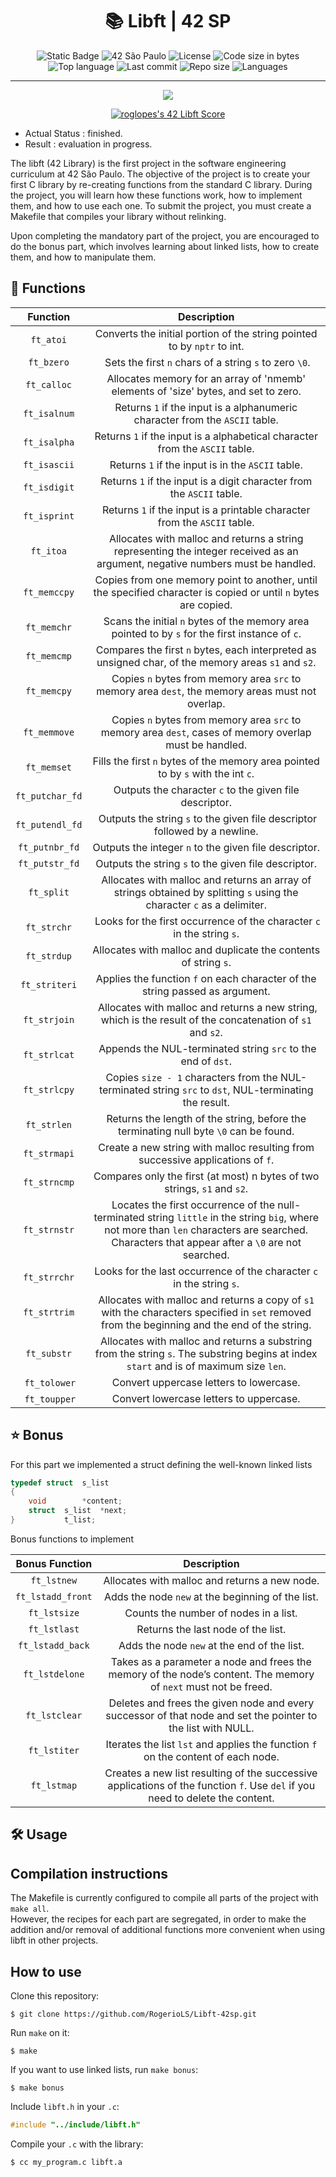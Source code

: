 <div align = center>

# :books: Libft | 42 SP

![Static Badge](https://img.shields.io/badge/LIBFT--blue)
![42 São Paulo](https://img.shields.io/badge/42-SP-1E2952)
![License](https://img.shields.io/github/license/RogerioLS/Libft-42sp?color=dark-green)
![Code size in bytes](https://img.shields.io/github/languages/code-size/RogerioLS/Libft-42sp?color=dark-green)
![Top language](https://img.shields.io/github/languages/top/RogerioLS/Libft-42sp?color=dark-green)
![Last commit](https://img.shields.io/github/last-commit/RogerioLS/Libft-42sp?color=dark-green)
![Repo size](https://img.shields.io/github/repo-size/RogerioLS/Libft-42sp)
![Languages](https://img.shields.io/github/languages/count/RogerioLS/Libft-42sp?color=red
)

</div>

---

<div align = center>

![](https://game.42sp.org.br/static/assets/achievements/libftm.png)

[![roglopes's 42 Libft Score](https://badge42.vercel.app/api/v2/clljwl4dk005408mn48ta77wy/project/3196037)](https://github.com/JaeSeoKim/badge42)
</div>

- Actual Status : finished.
- Result        : evaluation in progress.

The libft (42 Library) is the first project in the software engineering curriculum at 42 São Paulo. The objective of the project is to create your first C library by re-creating functions from the standard C library. During the project, you will learn how these functions work, how to implement them, and how to use each one. To submit the project, you must create a Makefile that compiles your library without relinking.

Upon completing the mandatory part of the project, you are encouraged to do the bonus part, which involves learning about linked lists, how to create them, and how to manipulate them.

## 📝 Functions

| Function | Description |
| :------: | :---------: |
| ``ft_atoi`` | Converts the initial portion of the string pointed to by ``nptr`` to int. |
| ``ft_bzero`` | Sets the first ``n`` chars of a string ``s`` to zero ``\0``. |
| ``ft_calloc`` | Allocates memory for an array of 'nmemb' elements of 'size' bytes, and set to zero. |
| ``ft_isalnum`` | Returns ``1`` if the input is a alphanumeric character from the ``ASCII`` table. |
| ``ft_isalpha`` | Returns ``1`` if the input is a alphabetical character from the ``ASCII`` table. |
| ``ft_isascii`` | Returns ``1`` if the input is in the ``ASCII`` table. |
| ``ft_isdigit`` | Returns ``1`` if the input is a digit character from the ``ASCII`` table. |
| ``ft_isprint`` | Returns ``1`` if the input is a printable character from the ``ASCII`` table. |
| ``ft_itoa`` | Allocates with malloc and returns a string representing the integer received as an argument, negative numbers must be handled. |
| ``ft_memccpy`` | Copies from one memory point to another, until the specified character is copied or until ``n`` bytes are copied. |
| ``ft_memchr`` | Scans the initial ``n`` bytes of the memory area pointed to by ``s`` for the first instance of ``c``. |
| ``ft_memcmp`` | Compares the first ``n`` bytes, each interpreted as unsigned char, of the memory areas ``s1`` and ``s2``. |
| ``ft_memcpy`` | Copies ``n`` bytes from memory area ``src`` to memory area ``dest``, the memory areas must not overlap. |
| ``ft_memmove`` | Copies ``n`` bytes from memory area ``src`` to memory area ``dest``, cases of memory overlap must be handled. |
| ``ft_memset`` | Fills the first ``n`` bytes of the memory area pointed to by ``s`` with the int ``c``. |
| ``ft_putchar_fd`` | Outputs the character ``c`` to the given file descriptor. |
| ``ft_putendl_fd`` | Outputs the string ``s`` to the given file descriptor followed by a newline. |
| ``ft_putnbr_fd`` | Outputs the integer ``n`` to the given file descriptor. |
| ``ft_putstr_fd`` | Outputs the string ``s`` to the given file descriptor. |
| ``ft_split`` | Allocates with malloc and returns an array of strings obtained by splitting ``s`` using the character ``c`` as a delimiter. |
| ``ft_strchr`` | Looks for the first occurrence of the character ``c`` in the string ``s``. |
| ``ft_strdup`` | Allocates with malloc and duplicate the contents of string ``s``. |
| ``ft_striteri`` | Applies the function ``f`` on each character of the string passed as argument. |
| ``ft_strjoin`` | Allocates with malloc and returns a new string, which is the result of the concatenation of ``s1`` and ``s2``. |
| ``ft_strlcat`` | Appends the NUL-terminated string ``src`` to the end of ``dst``. |
| ``ft_strlcpy`` | Copies ``size - 1`` characters from the NUL-terminated string ``src`` to ``dst``, NUL-terminating the result. |
| ``ft_strlen`` | Returns the length of the string, before the terminating null byte ``\0`` can be found. |
| ``ft_strmapi`` | Create a new string with malloc resulting from successive applications of ``f``. |
| ``ft_strncmp`` | Compares only the first (at most) n bytes of two strings, ``s1`` and ``s2``. |
| ``ft_strnstr`` | Locates the first occurrence of the null-terminated string ``little`` in the string ``big``, where not more than ``len`` characters are searched. Characters that appear after a ``\0`` are not searched. |
| ``ft_strrchr`` | Looks for the last occurrence of the character ``c`` in the string ``s``. |
| ``ft_strtrim`` | Allocates with malloc and returns a copy of ``s1`` with the characters specified in ``set`` removed from the beginning and the end of the string. |
| ``ft_substr`` | Allocates with malloc and returns a substring from the string ``s``. The substring begins at index ``start`` and is of maximum size ``len``. |
| ``ft_tolower`` | Convert uppercase letters to lowercase. |
| ``ft_toupper`` | Convert lowercase letters to uppercase. |

## :star: Bonus
For this part we implemented a struct defining the well-known linked lists
```C
typedef	struct	s_list
{
	void		*content;
	struct	s_list	*next;
}			t_list;
```

Bonus functions to implement

| Bonus Function | Description |
| :------------: | :---------: |
| ``ft_lstnew`` | Allocates with malloc and returns a new node. |
| ``ft_lstadd_front`` | Adds the node ``new`` at the beginning of the list. |
| ``ft_lstsize`` | Counts the number of nodes in a list. |
| ``ft_lstlast`` | Returns the last node of the list. |
| ``ft_lstadd_back`` | Adds the node ``new`` at the end of the list. |
| ``ft_lstdelone`` | Takes as a parameter a node and frees the memory of the node’s content. The memory of ``next`` must not be freed. |
| ``ft_lstclear`` | Deletes and frees the given node and every successor of that node and set the pointer to the list with NULL. |
| ``ft_lstiter`` | Iterates the list ``lst`` and applies the function ``f`` on the content of each node. |
| ``ft_lstmap`` | Creates a new list resulting of the successive applications of the function ``f``. Use ``del`` if you need to delete the content. |

## 🛠️ Usage

## Compilation instructions
The Makefile is currently configured to compile all parts of the project with `make all`. \
However, the recipes for each part are segregated, in order to make the addition and/or removal of additional functions more convenient when using libft in other projects.

## How to use

Clone this repository:
```shell
$ git clone https://github.com/RogerioLS/Libft-42sp.git
```

Run `make` on it:
```shell
$ make
```

If you want to use linked lists, run `make bonus`:
```shell
$ make bonus
```

Include `libft.h` in your `.c`:
```c
#include "../include/libft.h"
```

Compile your `.c` with the library:
```shell
$ cc my_program.c libft.a
```

